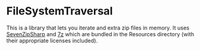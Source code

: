 FileSystemTraversal
===================

This is a library that lets you iterate and extra zip files in memory. It uses [SevenZipSharp](http://sevenzipsharp.codeplex.com/) and [7z](http://www.7-zip.org/) which are bundled in the Resources directory (with their appropriate licenses included).